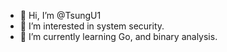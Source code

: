 - 👋 Hi, I’m @TsungU1
- 👀 I’m interested in system security.
- 🌱 I’m currently learning Go, and binary analysis.


<!---
TsungU1/TsungU1 is a ✨ special ✨ repository because its `README.md` (this file) appears on your GitHub profile.
You can click the Preview link to take a look at your changes.
--->
